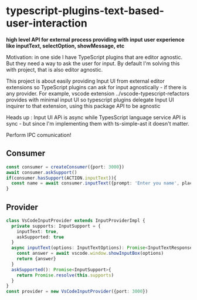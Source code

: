# typescript-plugins-text-based-user-interaction

**high level API for external process providing with input user experience like inputText, selectOption, showMessage, etc**

Motivation: in one side I have  TypeScript plugins that are editor agnostic. But they need a way to ask the user for input. By default I'm solving this with project, that is also editor agnostic. 

This project is about easily providing Input UI from external editor extensions so TypeScript plugins can ask for input agnostically - if there is any provider. For example, vscode extension ../vscode-typescript-refactors provides with minimal input UI so typescript plugins delegate Input UI inquirer to that extension, using this package API to be agnostic

Heads up : Input UI APi is async while TypesScript language service API is sync - but since I'm implementing them with ts-simple-ast it doesn't matter.

Perform IPC comunication!

## Consumer

```ts
const consumer = createConsumer({port: 3000})
await consumer.askSupport()
if(consumer.hasSupport(ACTION.inputText)){
  const name = await consumer.inputText({prompt: 'Enter you name', placeHolder: 'John Doe'})
}
```

## Provider

```ts
class VsCodeInputProvider extends InputProviderImpl {
  private supports: InputSupport = { 
    inputText: true,
    askSupported: true
  }
  async inputText(options: InputTextOptions): Promise<InputTextResponse>{
    const answer = await vscode.window.showInputBox(options)
    return {answer}
  }
  askSupported(): Promise<InputSupport>{
    return Promise.resolve(this.supports)
  }
}
const provider = new VsCodeInputProvider({port: 3000})
```